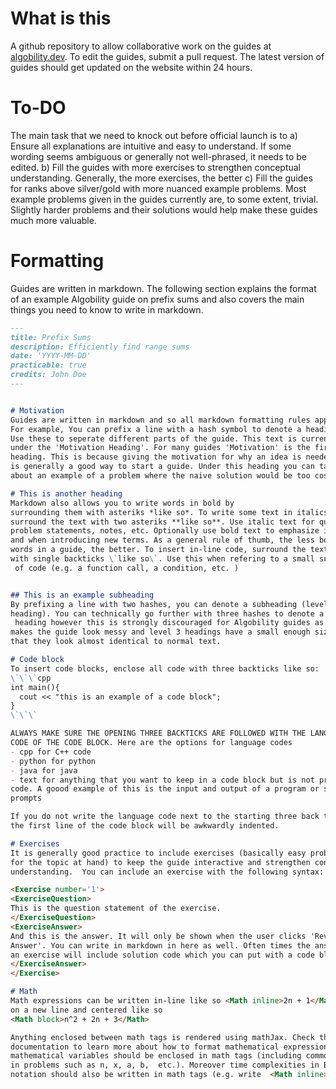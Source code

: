 # What is this

A github repository to allow collaborative work on the guides at [algobility.dev](https://www.algobility.dev/). To edit the guides, submit a pull request. The latest version of guides should get updated on the website within 24 hours.

# To-DO
The main task that we need to knock out before official launch is to 
a) Ensure all explanations are intuitive and easy to understand. If some wording seems ambiguous or generally not well-phrased, it needs to be edited.
b) Fill the guides with more exercises to strengthen conceptual understanding. Generally, the more exercises, the better
c) Fill the guides for ranks above silver/gold with more nuanced example problems. Most example problems given in the guides currently are, to some extent, trivial. Slightly harder problems and their solutions would help make these guides much more valuable.

# Formatting

Guides are written in markdown. The following section explains the format of an example Algobility guide on prefix sums and also covers the main things you need to know to write in markdown.  

```markdown
---
title: Prefix Sums
description: Efficiently find range sums
date: 'YYYY-MM-DD'
practicable: true
credits: John Doe
---


# Motivation
Guides are written in markdown and so all markdown formatting rules apply.
For example, You can prefix a line with a hash symbol to denote a heading.
Use these to seperate different parts of the guide. This text is currently
under the 'Motivation Heading'. For many guides 'Motivation' is the first
heading. This is because giving the motivation for why an idea is needed
is generally a good way to start a guide. Under this heading you can talk
about an example of a problem where the naive solution would be too costly.

# This is another heading
Markdown also allows you to write words in bold by
surrounding them with asteriks *like so*. To write some text in italics,
surround the text with two asteriks **like so**. Use italic text for quoting
problem statements, notes, etc. Optionally use bold text to emphasize ideas
and when introducing new terms. As a general rule of thumb, the less bold
words in a guide, the better. To insert in-line code, surround the text
with single backticks \`like so\`. Use this when refering to a small snippet
 of code (e.g. a function call, a condition, etc. )


## This is an example subheading
By prefixing a line with two hashes, you can denote a subheading (level 2
heading). You can technically go further with three hashes to denote a sub-sub
 heading however this is strongly discouraged for Algobility guides as it
makes the guide look messy and level 3 headings have a small enough size
that they look almost identical to normal text. 

# Code block
To insert code blocks, enclose all code with three backticks like so:
\`\`\`cpp
int main(){
  cout << "this is an example of a code block";
}
\`\`\`

ALWAYS MAKE SURE THE OPENING THREE BACKTICKS ARE FOLLOWED WITH THE LANGUAGE
CODE OF THE CODE BLOCK. Here are the options for language codes
- cpp for C++ code
- python for python
- java for java
- text for anything that you want to keep in a code block but is not program
code. A goood example of this is the input and output of a program or shell
prompts

If you do not write the language code next to the starting three back ticks,
the first line of the code block will be awkwardly indented.

# Exercises
It is generally good practice to include exercises (basically easy problems
for the topic at hand) to keep the guide interactive and strengthen conceputal
understanding.  You can include an exercise with the following syntax:

<Exercise number='1'>
<ExerciseQuestion>
This is the question statement of the exercise.  
</ExerciseQuestion>
<ExerciseAnswer>
And this is the answer. It will only be shown when the user clicks 'Reveal
Answer'. You can write in markdown in here as well. Often times the answer of
an exercise will include solution code which you can put with a code block.
</ExerciseAnswer>
</Exercise>

# Math
Math expressions can be written in-line like so <Math inline>2n + 1</Math> or
on a new line and centered like so
<Math block>n^2 + 2n + 3</Math>

Anything enclosed between math tags is rendered using mathJax. Check the mathjax
documentation to learn more about how to format mathematical expressions. All
mathematical variables should be enclosed in math tags (including common variables
in problems such as n, x, a, b,  etc.). Moreover time complexities in Big-O
notation should also be written in math tags (e.g. write  <Math inline>O(n^2)</Math> )

```
